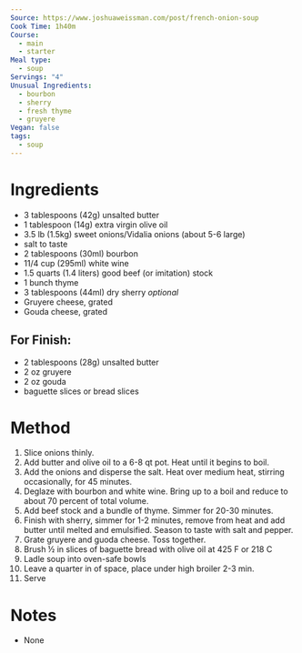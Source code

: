 ```yaml
---
Source: https://www.joshuaweissman.com/post/french-onion-soup
Cook Time: 1h40m
Course:
  - main
  - starter
Meal type:
  - soup
Servings: "4"
Unusual Ingredients:
  - bourbon
  - sherry
  - fresh thyme
  - gruyere
Vegan: false
tags:
  - soup
---
```

# Ingredients

- 3 tablespoons (42g) unsalted butter
- 1 tablespoon (14g) extra virgin olive oil
- 3.5 lb (1.5kg) sweet onions/Vidalia onions (about 5-6 large)
- salt to taste
- 2 tablespoons (30ml) bourbon
- 11/4 cup (295ml) white wine
- 1.5 quarts (1.4 liters) good beef (or imitation) stock
- 1 bunch thyme
- 3 tablespoons (44ml) dry sherry *optional*
- Gruyere cheese, grated
- Gouda cheese, grated

## For Finish:

- 2 tablespoons (28g) unsalted butter
- 2 oz gruyere
- 2 oz gouda
- baguette slices or bread slices

# Method

1. Slice onions thinly.
2. Add butter and olive oil to a 6-8 qt pot. Heat until it begins to boil.
3. Add the onions and disperse the salt. Heat over medium heat, stirring occasionally, for 45 minutes.
4. Deglaze with bourbon and white wine. Bring up to a boil and reduce to about 70 percent of total volume.
5. Add beef stock and a bundle of thyme. Simmer for 20-30 minutes.
6. Finish with sherry, simmer for 1-2 minutes, remove from heat and add butter until melted and emulsified. Season to taste with salt and pepper.
7. Grate gruyere and guoda cheese. Toss together.
8. Brush ½ in slices of baguette bread with olive oil at 425 F or 218 C
9. Ladle soup into oven-safe bowls
10. Leave a quarter in of space, place under high broiler 2-3 min.
11. Serve

# Notes

- None
